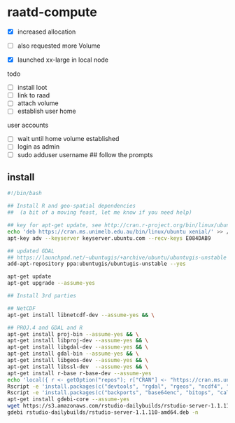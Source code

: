 # raatd-compute

- [x] increased allocation
- [ ] also requested more Volume 
- [x] launched xx-large in local node


todo

- [ ] install loot
- [ ] link to raad
- [ ] attach volume
- [ ] establish user home

user accounts
- [ ] wait until home volume established
- [ ] login as admin
- [ ] sudo adduser username ## follow the prompts

## install

```bash
#!/bin/bash

## Install R and geo-spatial dependencies
##  (a bit of a moving feast, let me know if you need help)

## key for apt-get update, see http://cran.r-project.org/bin/linux/ubuntu/README
echo 'deb https://cran.ms.unimelb.edu.au/bin/linux/ubuntu xenial/' >> /etc/apt/sources.list
apt-key adv --keyserver keyserver.ubuntu.com --recv-keys E084DAB9

## updated GDAL 
## https://launchpad.net/~ubuntugis/+archive/ubuntu/ubuntugis-unstable
add-apt-repository ppa:ubuntugis/ubuntugis-unstable --yes

apt-get update 
apt-get upgrade --assume-yes

## Install 3rd parties

## NetCDF
apt-get install libnetcdf-dev --assume-yes && \

## PROJ.4 and GDAL and R
apt-get install proj-bin --assume-yes && \
apt-get install libproj-dev --assume-yes && \
apt-get install libgdal-dev --assume-yes && \
apt-get install gdal-bin --assume-yes && \
apt-get install libgeos-dev --assume-yes && \
apt-get install libssl-dev  --assume-yes && \
apt-get install r-base r-base-dev --assume-yes
echo 'local({ r <- getOption("repos"); r["CRAN"] <- "https://cran.ms.unimelb.edu.au/";options(repos = r); })' >> /etc/R/Rprofile.site
Rscript -e 'install.packages(c("devtools", "rgdal", "rgeos", "ncdf4", "raster", "tibble", "dplyr", "rworldmap", "graticule"), "/usr/local/lib/R/site-library")'
Rscript -e 'install.packages(c("backports", "base64enc", "bitops", "caTools", "crayon", "evaluate",  "formatR", "highr", "htmltools", "htmlwidgets", "httpuv", "knitr",  "markdown", "praise", "proj4", "rmarkdown", "rprojroot", "shiny", "sourcetools", "testthat", "xtable", "yaml"))'
apt-get install gdebi-core --assume-yes
wget https://s3.amazonaws.com/rstudio-dailybuilds/rstudio-server-1.1.110-amd64.deb
gdebi rstudio-dailybuilds/rstudio-server-1.1.110-amd64.deb -n

```


